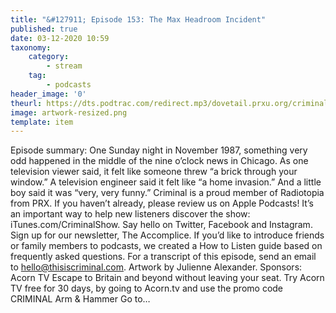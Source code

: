 ```yaml
---
title: "&#127911; Episode 153: The Max Headroom Incident"
published: true
date: 03-12-2020 10:59
taxonomy:
    category:
        - stream
    tag:
        - podcasts
header_image: '0'
theurl: https://dts.podtrac.com/redirect.mp3/dovetail.prxu.org/criminal/f7ce62ae-feaf-4f8e-b506-fa797d24cae2/Episode_153_The_Max_Headroom_Incident_Part_1.mp3
image: artwork-resized.png
template: item
--- 
```

Episode summary: One Sunday night in November 1987, something very odd happened in the middle of the nine o’clock news in Chicago. As one television viewer said, it felt like someone threw “a brick through your window.” A television engineer said it felt like “a home invasion.” And a little boy said it was “very, very funny.” Criminal is a proud member of Radiotopia from PRX. If you haven’t already, please review us on Apple Podcasts! It’s an important way to help new listeners discover the show: iTunes.com/CriminalShow. Say hello on Twitter, Facebook and Instagram. Sign up for our newsletter, The Accomplice. If you’d like to introduce friends or family members to podcasts, we created a How to Listen guide based on frequently asked questions. For a transcript of this episode, send an email to hello@thisiscriminal.com. Artwork by Julienne Alexander. Sponsors: Acorn TV Escape to Britain and beyond without leaving your seat. Try Acorn TV free for 30 days, by going to Acorn.tv and use the promo code CRIMINAL Arm & Hammer Go to…
